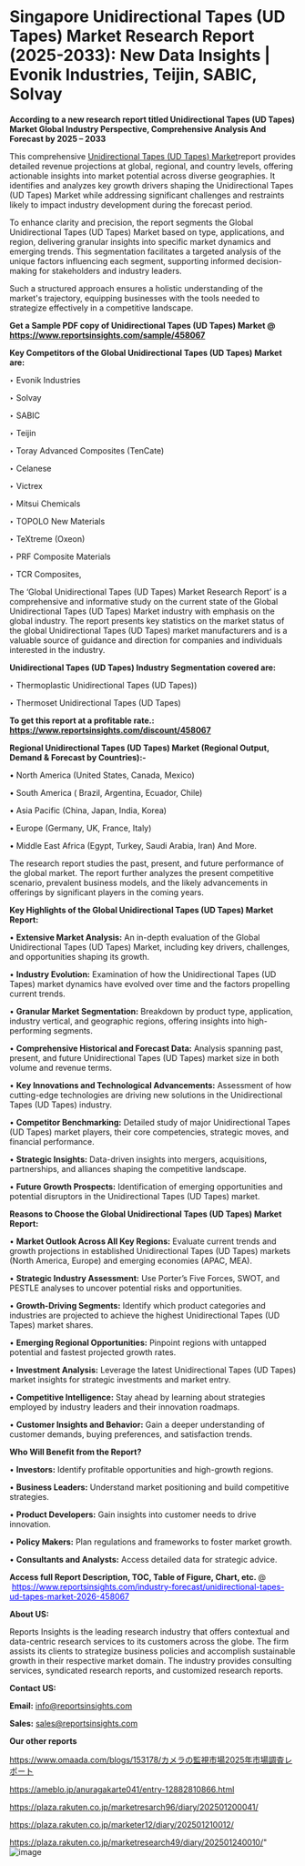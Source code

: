 # Singapore Unidirectional Tapes (UD Tapes) Market Research Report (2025-2033): New Data Insights | Evonik Industries, Teijin, SABIC, Solvay

<strong>According to a new research report titled Unidirectional Tapes (UD Tapes) Market Global Industry Perspective, Comprehensive Analysis And Forecast by 2025 – 2033</strong>

This comprehensive <a href=https://www.reportsinsights.com/sample/458067>Unidirectional Tapes (UD Tapes) Market</a>report provides detailed revenue projections at global, regional, and country levels, offering actionable insights into market potential across diverse geographies. It identifies and analyzes key growth drivers shaping the Unidirectional Tapes (UD Tapes) Market while addressing significant challenges and restraints likely to impact industry development during the forecast period.

To enhance clarity and precision, the report segments the Global Unidirectional Tapes (UD Tapes) Market based on type, applications, and region, delivering granular insights into specific market dynamics and emerging trends. This segmentation facilitates a targeted analysis of the unique factors influencing each segment, supporting informed decision-making for stakeholders and industry leaders.

Such a structured approach ensures a holistic understanding of the market's trajectory, equipping businesses with the tools needed to strategize effectively in a competitive landscape.

<strong>Get a Sample PDF copy of Unidirectional Tapes (UD Tapes) Market </strong><strong>@<a href=https://www.reportsinsights.com/sample/458067 style=color:#0000ff;> https://www.reportsinsights.com/sample/458067</a></strong></font>

<strong>Key Competitors of the Global Unidirectional Tapes (UD Tapes) Market are:</strong>

‣ Evonik Industries

‣ Solvay

‣ SABIC

‣ Teijin

‣ Toray Advanced Composites (TenCate)

‣ Celanese

‣ Victrex

‣ Mitsui Chemicals

‣ TOPOLO New Materials

‣ TeXtreme (Oxeon)

‣ PRF Composite Materials

‣ TCR Composites,

The ‘Global Unidirectional Tapes (UD Tapes) Market Research Report’ is a comprehensive and informative study on the current state of the Global Unidirectional Tapes (UD Tapes) Market industry with emphasis on the global industry. The report presents key statistics on the market status of the global Unidirectional Tapes (UD Tapes) market manufacturers and is a valuable source of guidance and direction for companies and individuals interested in the industry.

<strong>Unidirectional Tapes (UD Tapes) Industry Segmentation covered are:</strong>

‣ Thermoplastic Unidirectional Tapes (UD Tapes))

‣ Thermoset Unidirectional Tapes (UD Tapes)

<strong>To get this report at a profitable rate.: <a href=https://www.reportsinsights.com/discount/458067 style=color:#0000ff;>https://www.reportsinsights.com/discount/458067</a></strong></font>

<strong>Regional Unidirectional Tapes (UD Tapes) Market (Regional Output, Demand &amp; Forecast by Countries):-</strong>

• North America (United States, Canada, Mexico)

• South America ( Brazil, Argentina, Ecuador, Chile)

• Asia Pacific (China, Japan, India, Korea)

• Europe (Germany, UK, France, Italy)

• Middle East Africa (Egypt, Turkey, Saudi Arabia, Iran) And More.

The research report studies the past, present, and future performance of the global market. The report further analyzes the present competitive scenario, prevalent business models, and the likely advancements in offerings by significant players in the coming years.

<strong>Key Highlights of the Global Unidirectional Tapes (UD Tapes) Market Report:</strong>

• <strong>Extensive Market Analysis:</strong> An in-depth evaluation of the Global Unidirectional Tapes (UD Tapes) Market, including key drivers, challenges, and opportunities shaping its growth.

• <strong>Industry Evolution:</strong> Examination of how the Unidirectional Tapes (UD Tapes) market dynamics have evolved over time and the factors propelling current trends.

• <strong>Granular Market Segmentation:</strong> Breakdown by product type, application, industry vertical, and geographic regions, offering insights into high-performing segments.

• <strong>Comprehensive Historical and Forecast Data:</strong> Analysis spanning past, present, and future Unidirectional Tapes (UD Tapes) market size in both volume and revenue terms.

• <strong>Key Innovations and Technological Advancements:</strong> Assessment of how cutting-edge technologies are driving new solutions in the Unidirectional Tapes (UD Tapes) industry.

• <strong>Competitor Benchmarking:</strong> Detailed study of major Unidirectional Tapes (UD Tapes) market players, their core competencies, strategic moves, and financial performance.

• <strong>Strategic Insights:</strong> Data-driven insights into mergers, acquisitions, partnerships, and alliances shaping the competitive landscape.

• <strong>Future Growth Prospects:</strong> Identification of emerging opportunities and potential disruptors in the Unidirectional Tapes (UD Tapes) market.

<strong>Reasons to Choose the Global Unidirectional Tapes (UD Tapes) Market Report:</strong>

• <strong>Market Outlook Across All Key Regions:</strong> Evaluate current trends and growth projections in established Unidirectional Tapes (UD Tapes) markets (North America, Europe) and emerging economies (APAC, MEA).

• <strong>Strategic Industry Assessment:</strong> Use Porter’s Five Forces, SWOT, and PESTLE analyses to uncover potential risks and opportunities.

• <strong>Growth-Driving Segments:</strong> Identify which product categories and industries are projected to achieve the highest Unidirectional Tapes (UD Tapes) market shares.

• <strong>Emerging Regional Opportunities:</strong> Pinpoint regions with untapped potential and fastest projected growth rates.

• <strong>Investment Analysis:</strong> Leverage the latest Unidirectional Tapes (UD Tapes) market insights for strategic investments and market entry.

• <strong>Competitive Intelligence:</strong> Stay ahead by learning about strategies employed by industry leaders and their innovation roadmaps.

• <strong>Customer Insights and Behavior:</strong> Gain a deeper understanding of customer demands, buying preferences, and satisfaction trends.

<strong>Who Will Benefit from the Report?</strong>

• <strong>Investors:</strong> Identify profitable opportunities and high-growth regions.

• <strong>Business Leaders:</strong> Understand market positioning and build competitive strategies.

• <strong>Product Developers:</strong> Gain insights into customer needs to drive innovation.

• <strong>Policy Makers:</strong> Plan regulations and frameworks to foster market growth.

• <strong>Consultants and Analysts:</strong> Access detailed data for strategic advice.
</ul>
<strong>Access full Report Description, TOC, Table of Figure, Chart, etc. </strong>@  <a href=https://www.reportsinsights.com/industry-forecast/unidirectional-tapes-ud-tapes-market-2026-458067 style=color:#0000ff;>https://www.reportsinsights.com/industry-forecast/unidirectional-tapes-ud-tapes-market-2026-458067</a></font>

<strong><strong>About US</strong>:</strong>

Reports Insights is the leading research industry that offers contextual and data-centric research services to its customers across the globe. The firm assists its clients to strategize business policies and accomplish sustainable growth in their respective market domain. The industry provides consulting services, syndicated research reports, and customized research reports.

<strong>Contact US:</strong>

<p class=""""><b>Email:</b> <a href=mailto:info@reportsinsights.com>info@reportsinsights.com</a></p>
<p class=""""><b>Sales:</b> <a href=mailto:sales@reportsinsights.com>sales@reportsinsights.com</a></p>

<strong>Our other reports</strong>

<a href=https://www.omaada.com/blogs/153178/カメラの監視市場2025年市場調査レポート>https://www.omaada.com/blogs/153178/カメラの監視市場2025年市場調査レポート</a>

<a href=https://ameblo.jp/anuragakarte041/entry-12882810866.html>https://ameblo.jp/anuragakarte041/entry-12882810866.html</a>

<a href=https://plaza.rakuten.co.jp/marketresarch96/diary/202501200041/>https://plaza.rakuten.co.jp/marketresarch96/diary/202501200041/</a>

<a href=https://plaza.rakuten.co.jp/marketer12/diary/202501210012/>https://plaza.rakuten.co.jp/marketer12/diary/202501210012/</a>

<a href=https://plaza.rakuten.co.jp/marketresearch49/diary/202501240010/>https://plaza.rakuten.co.jp/marketresearch49/diary/202501240010/</a>"
![image](https://github.com/user-attachments/assets/5b73a304-5920-4ba7-a9b4-a6607fe6957f)
